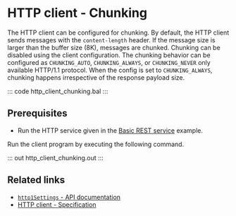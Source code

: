 # HTTP client - Chunking

The HTTP client can be configured for chunking. By default, the HTTP client sends messages with the `content-length` header. If the message size is larger than the buffer size (8K), messages are chunked. Chunking can be disabled using the client configuration. The chunking behavior can be configured as `CHUNKING_AUTO`, `CHUNKING_ALWAYS`, or `CHUNKING_NEVER` only available HTTP/1.1 protocol. When the config is set to `CHUNKING_ALWAYS`, chunking happens irrespective of the response payload size.

::: code http_client_chunking.bal :::

## Prerequisites
- Run the HTTP service given in the [Basic REST service](/learn/by-example/http-basic-rest-service/) example.

Run the client program by executing the following command.

::: out http_client_chunking.out :::

## Related links
- [`http1Settings` - API documentation](https://lib.ballerina.io/ballerina/http/latest#ClientHttp1Settings)
- [HTTP client - Specification](/http/#24-client)
